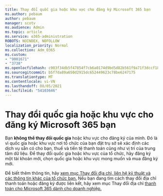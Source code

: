 ```yaml
---
title: Thay đổi quốc gia hoặc khu vực cho đăng ký Microsoft 365 bạn
ms.author: pebaum
author: pebaum
manager: scotv
ms.audience: Admin
ms.topic: article
ms.service: o365-administration
ROBOTS: NOINDEX, NOFOLLOW
localization_priority: Normal
ms.collection: Adm_O365
ms.custom:
- "9001671"
- "3738"
ms.openlocfilehash: c903f34db5f47854f7cb6a0174d9bd5d82b561f9a71f3dccf18c9147698824b4
ms.sourcegitcommit: b5f7da89a650d2915dc652449623c78be6247175
ms.translationtype: MT
ms.contentlocale: vi-VN
ms.lasthandoff: 08/05/2021
ms.locfileid: "54103646"
---
```

# <a name="change-the-country-or-region-for-your-microsoft-365-subscription"></a>Thay đổi quốc gia hoặc khu vực cho đăng ký Microsoft 365 bạn

Bạn **không thể thay đổi quốc gia** hoặc khu vực cho đăng ký của mình. Đó là vì quốc gia hoặc khu vực nơi tổ chức của bạn đặt trụ sở sẽ xác định các dịch vụ sẵn có cho bạn, thuế và tiền tệ thanh toán cũng như vị trí của trung tâm dữ liệu. Để thay đổi quốc gia hoặc khu vực của tổ chức, hãy đăng ký một tài khoản mới, chọn quốc gia hoặc khu vực mong muốn và mua đăng ký mới.

Để biết thêm thông tin, hãy [xem mục Thay đổi địa chỉ, liên hệ kỹ thuật và các thông tin khác của tổ chức bạn.](https://docs.microsoft.com/microsoft-365/admin/manage/change-address-contact-and-more?view=o365-worldwide) Nếu bạn đang tìm cách thay đổi địa chỉ thanh toán hoặc đăng ký được liên kết, hãy xem mục Thay đổi địa chỉ [thanh toán cho Microsoft 365 dành cho doanh nghiệp.](https://docs.microsoft.com/microsoft-365/commerce/billing-and-payments/change-your-billing-addresses?view=o365-worldwide) 
